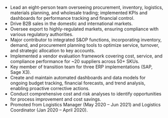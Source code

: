 - Lead an eight-person team overseeing procurement, inventory, logistics, materials planning, and wholesale trading; implemented KPIs and dashboards for performance tracking and financial control.
- Drive B2B sales in the domestic and international markets.
- Oversee export to highly-regulated markets, ensuring compliance with various regulatory authorities.
- Major contributor to integrated S&OP functions, incorporating inventory, demand, and procurement planning tools to optimize service, turnover, and strategic allocation to key accounts.
- Implemented a vendor evaluation framework covering cost, service, and compliance performance for ~20 suppliers across 50+ SKUs.
- Key member of transition team for three ERP implementations (SAP, Sage X3).
- Create and maintain automated dashboards and data models for ongoing budget tracking, financial forecasts, and trend analysis, enabling proactive corrective actions.
- Conduct comprehensive cost and risk analyses to identify opportunities for process improvement and cost savings.
- Promoted from Logistics Manager (May 2020 – Jun 2021) and Logistics Coordinator (Jan 2020 – April 2020).